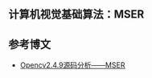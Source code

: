 
## 计算机视觉基础算法：MSER



## 参考博文
- [Opencv2.4.9源码分析——MSER](http://blog.csdn.net/zhaocj/article/details/40742191)